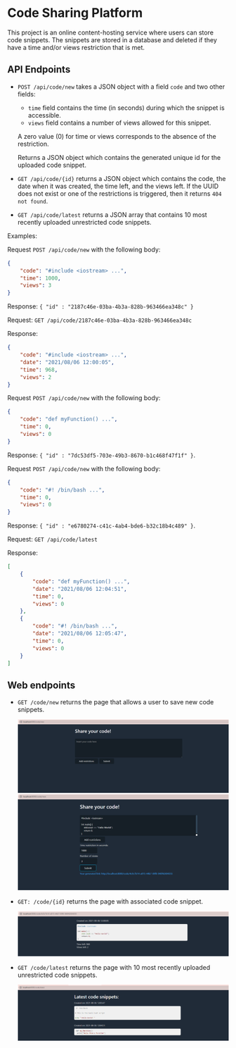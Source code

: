 <h1>Code Sharing Platform</h1>

This project is an online content-hosting service where users can store code snippets. The snippets are stored in a database and deleted if they have a time and/or views restriction that is met.

<h2>API Endpoints</h2>

- `POST /api/code/new`  takes a JSON object with a field `code` and two other fields:

  -  `time` field contains the time (in seconds) during which the snippet is accessible.
  -  `views` field contains a number of views allowed for this snippet.

  A zero value (0) for time or views corresponds to the absence of the restriction.

  Returns a JSON object which contains the generated unique id for the uploaded code snippet.

- `GET /api/code/{id}` returns a JSON object which contains the code, the date when it was created, the time left, and the views left. If the UUID does not exist or one of the restrictions is triggered, then it returns `404 not found`.

- `GET /api/code/latest` returns a JSON array that contains 10 most recently uploaded unrestricted code snippets.

Examples:

Request `POST /api/code/new` with the following body:

```json
{
    "code": "#include <iostream> ...",
    "time": 1000,
    "views": 3
}
```

Response: `{ "id" : "2187c46e-03ba-4b3a-828b-963466ea348c" }`

Request: `GET /api/code/2187c46e-03ba-4b3a-828b-963466ea348c`

Response:

```json
{
    "code": "#include <iostream> ...",
    "date": "2021/08/06 12:00:05",
    "time": 968,
    "views": 2
}
```

Request `POST /api/code/new` with the following body:

```json
{
    "code": "def myFunction() ...",
    "time": 0,
    "views": 0
}
```

Response: `{ "id" : "7dc53df5-703e-49b3-8670-b1c468f47f1f" }`.

Request `POST /api/code/new` with the following body:

```json
{
    "code": "#! /bin/bash ...",
    "time": 0,
    "views": 0
}
```

Response: `{ "id" : "e6780274-c41c-4ab4-bde6-b32c18b4c489" }`.

Request: `GET /api/code/latest`

Response:

```json
[
    {
        "code": "def myFunction() ...",
        "date": "2021/08/06 12:04:51",
        "time": 0,
        "views": 0
    },
    {
        "code": "#! /bin/bash ...",
        "date": "2021/08/06 12:05:47",
        "time": 0,
        "views": 0
    }
]
```

<h2>Web endpoints</h2>

- `GET /code/new` returns the page that allows a user to save new code snippets.

  <img src="/images/new1.PNG">

  <img src="/images/new2.PNG">

- `GET: /code/{id}` returns the page with associated code snippet.

  <img src="/images/id1.PNG">

- `GET /code/latest` returns the page with 10 most recently uploaded unrestricted code snippets.

  <img src="/images/latest1.PNG">

